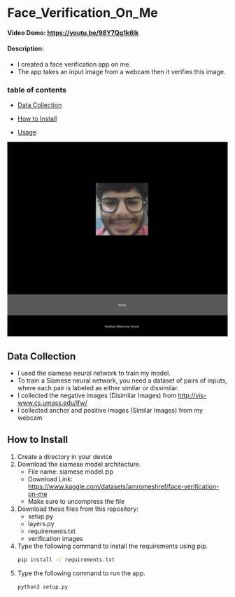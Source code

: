 # Face_Verification_On_Me

#### Video Demo: https://youtu.be/98Y7Qg1k6lk 

#### Description:

- I created a face verification app on me.
- The app takes an input image from a webcam then it verifies this image.
  
### table of contents
- [Data Collection](#Data-Collection)
- [How to Install](#how-to-install)
- [Usage](#usage)

  <div align="center">
<img src= "app.png" style="width:600px;height:600;">
</div>



## Data Collection

- I used the siamese neural network to train my model.
- To train a Siamese neural network, you need a dataset of pairs of inputs, where each pair is labeled as either similar or dissimilar.
- I collected the negative images (Disimilar Images) from  http://vis-www.cs.umass.edu/lfw/
- I collected anchor and positive images (Similar Images) from my webcam

## How to Install
1. Create a directory in your device
2. Download the siamese model architecture.
   - File name: siamese model.zip
   - Download Link: https://www.kaggle.com/datasets/amromeshref/face-verification-on-me
   - Make sure to uncompress the file
3. Download these files from this repository:
   - setup.py
   - layers.py
   - requirements.txt
   - verification images
4.  Type the following command to install the requirements using pip.
    ```bash
    pip install -r requirements.txt
    ```
5.  Type the following command to run the app.
    ```bash
    python3 setup.py
    ```  
